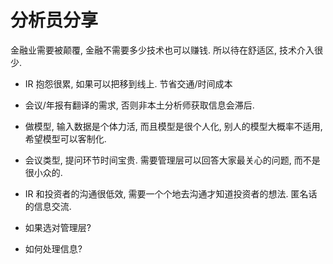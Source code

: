 # 分析员分享

金融业需要被颠覆, 金融不需要多少技术也可以赚钱. 所以待在舒适区, 技术介入很少.

- IR 抱怨很累, 如果可以把移到线上. 节省交通/时间成本
- 会议/年报有翻译的需求, 否则非本土分析师获取信息会滞后.
- 做模型, 输入数据是个体力活, 而且模型是很个人化, 别人的模型大概率不适用, 希望模型可以客制化.
- 会议类型, 提问环节时间宝贵. 需要管理层可以回答大家最关心的问题, 而不是很小众的.
- IR 和投资者的沟通很低效, 需要一个个地去沟通才知道投资者的想法. 匿名话的信息交流.

- 如果选对管理层?
- 如何处理信息?
